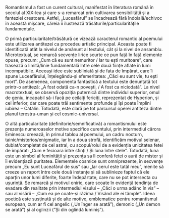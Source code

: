 Romantismul a fost un curent cultural, manifestat în literatura română în secolul al XIX-lea și care s-a remarcat prin cultivarea sensibilității și a fanteziei creatoare. Astfel, „Luceafărul” se încadrează fără îndoială/echivoc în această mișcare, căreia îi ilustrează trăsăturile/particularitățile fundamentale.

O primă particularitate/trăsătură ce vizează caracterul romantic al poemului este utilizarea antitezei ca procedeu artistic principal. Aceasta poate fi identificată atât la nivelul de amănunt al textului, cât și la nivel de ansamblu. Microtextual, se remarcă secvențe lirice scurte ce pun față în față elemente opuse, precum: „Cum că eu sunt nemuritor / Iar tu ești muritoare”, care trasează o limită/linie fundamentală între cele două ființe aflate în lumi incompatibile. Aceeași idee este subliniată și de fata de împărat, care îi spune Luceafărului, înțelegându-și efemeritatea: „Căci eu sunt vie, tu ești mort”. De asemenea, componenta fantastică a textului este denunțată tot printr-o antiteză: „A fost odată ca-n povești, / A fost ca niciodată”. La nivel macrotextual, se observă opoziția puternică dintre individul superior, omul de geniu, incapabil să-i facă pe ceilalți fericiți, reprezentat de Hyperion, și cel inferior, dar care poate trăi sentimente profunde și își poate împlini iubirea – Cătălin. Totodată, este clară pe tot parcursul operei antiteza dintre planul terestru-uman și cel cosmic-universal.

O altă particularitate (definitorie/semnificativă) a romantismului este prezența numeroaselor motive specifice curentului, prin intermediul cărora Eminescu creează, în primul tablou al poemului, un cadru nocturn, tainic/misterios/enigmatic, iar în a doua strofă, identificăm motivul selenar, dublat/completat de cel astral, cu scopul/rolul de a evidenția unicitatea fetei de împărat: „Cum e fecioara între sfinți / Și luna între stele”. Totodată, luna este un simbol al feminității și prezența sa îi conferă fetei o aură de mister și îi evidențiază puritatea. Elementele cosmice sunt omniprezente, în secvențe precum „Eu sunt Luceafărul de sus” sau „Iar cerul este tatăl meu”, menite să creeze un raport între cele două instanțe și să sublinieze faptul că ele aparțin unor lumi diferite, foarte îndepărtate, care nu se pot intersecta cu ușurință. Se remarcă și motivul oniric, care scoate în evidență tendința de evadare din realitate prin intermediul visului – „Căci o urma adânc în vis” – sau al visării – „Cum ea pe coate-și răzima / Visând ale ei tâmple”. Ideea poetică este susținută și de alte motive, emblematice pentru romantismul european, cum ar fi cel angelic („Un înger se arată”), demonic („Un demon se arată”) și al oglinzii (”Și din oglindă luminiș”).
